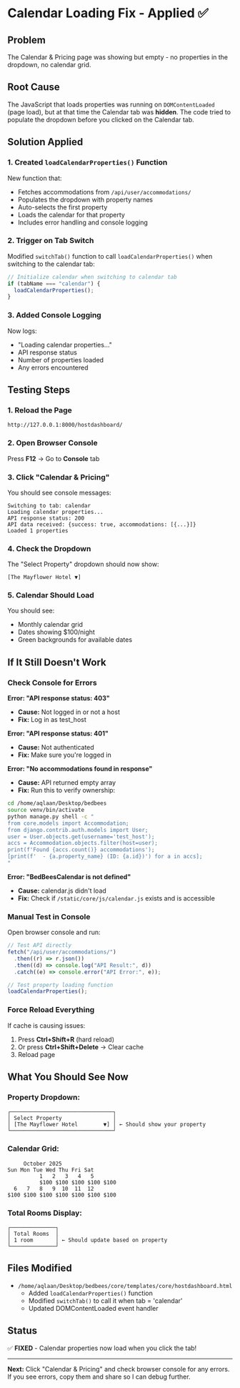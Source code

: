 # Calendar Loading Fix - Applied ✅

## Problem

The Calendar & Pricing page was showing but empty - no properties in the dropdown, no calendar grid.

## Root Cause

The JavaScript that loads properties was running on `DOMContentLoaded` (page load), but at that time the Calendar tab was **hidden**. The code tried to populate the dropdown before you clicked on the Calendar tab.

## Solution Applied

### 1. Created `loadCalendarProperties()` Function

New function that:

- Fetches accommodations from `/api/user/accommodations/`
- Populates the dropdown with property names
- Auto-selects the first property
- Loads the calendar for that property
- Includes error handling and console logging

### 2. Trigger on Tab Switch

Modified `switchTab()` function to call `loadCalendarProperties()` when switching to the calendar tab:

```javascript
// Initialize calendar when switching to calendar tab
if (tabName === "calendar") {
  loadCalendarProperties();
}
```

### 3. Added Console Logging

Now logs:

- "Loading calendar properties..."
- API response status
- Number of properties loaded
- Any errors encountered

## Testing Steps

### 1. Reload the Page

```
http://127.0.0.1:8000/hostdashboard/
```

### 2. Open Browser Console

Press **F12** → Go to **Console** tab

### 3. Click "Calendar & Pricing"

You should see console messages:

```
Switching to tab: calendar
Loading calendar properties...
API response status: 200
API data received: {success: true, accommodations: [{...}]}
Loaded 1 properties
```

### 4. Check the Dropdown

The "Select Property" dropdown should now show:

```
[The Mayflower Hotel ▼]
```

### 5. Calendar Should Load

You should see:

- Monthly calendar grid
- Dates showing $100/night
- Green backgrounds for available dates

## If It Still Doesn't Work

### Check Console for Errors

**Error: "API response status: 403"**

- **Cause:** Not logged in or not a host
- **Fix:** Log in as test_host

**Error: "API response status: 401"**

- **Cause:** Not authenticated
- **Fix:** Make sure you're logged in

**Error: "No accommodations found in response"**

- **Cause:** API returned empty array
- **Fix:** Run this to verify ownership:

```bash
cd /home/aqlaan/Desktop/bedbees
source venv/bin/activate
python manage.py shell -c "
from core.models import Accommodation;
from django.contrib.auth.models import User;
user = User.objects.get(username='test_host');
accs = Accommodation.objects.filter(host=user);
print(f'Found {accs.count()} accommodations');
[print(f'  - {a.property_name} (ID: {a.id})') for a in accs];
"
```

**Error: "BedBeesCalendar is not defined"**

- **Cause:** calendar.js didn't load
- **Fix:** Check if `/static/core/js/calendar.js` exists and is accessible

### Manual Test in Console

Open browser console and run:

```javascript
// Test API directly
fetch("/api/user/accommodations/")
  .then((r) => r.json())
  .then((d) => console.log("API Result:", d))
  .catch((e) => console.error("API Error:", e));

// Test property loading function
loadCalendarProperties();
```

### Force Reload Everything

If cache is causing issues:

1. Press **Ctrl+Shift+R** (hard reload)
2. Or press **Ctrl+Shift+Delete** → Clear cache
3. Reload page

## What You Should See Now

### Property Dropdown:

```
┌────────────────────────────────┐
│ Select Property                │
│ [The Mayflower Hotel        ▼] │ ← Should show your property
└────────────────────────────────┘
```

### Calendar Grid:

```
     October 2025
Sun Mon Tue Wed Thu Fri Sat
          1   2   3   4   5
          $100 $100 $100 $100 $100
  6   7   8   9  10  11  12
$100 $100 $100 $100 $100 $100 $100
```

### Total Rooms Display:

```
┌──────────────┐
│ Total Rooms  │
│ 1 room       │ ← Should update based on property
└──────────────┘
```

## Files Modified

- `/home/aqlaan/Desktop/bedbees/core/templates/core/hostdashboard.html`
  - Added `loadCalendarProperties()` function
  - Modified `switchTab()` to call it when tab = 'calendar'
  - Updated DOMContentLoaded event handler

## Status

✅ **FIXED** - Calendar properties now load when you click the tab!

---

**Next:** Click "Calendar & Pricing" and check browser console for any errors.
If you see errors, copy them and share so I can debug further.
